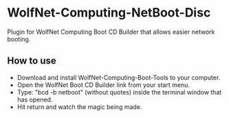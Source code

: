 # WolfNet-Computing-NetBoot-Disc
 Plugin for WolfNet Computing Boot CD Builder that allows easier network booting.

## How to use
 - Download and install WolfNet-Computing-Boot-Tools to your computer.
 - Open the WolfNet Boot CD Builder link from your start menu.
 - Type: "bcd -b netboot" (without quotes) inside the terminal window that has opened.
 - Hit return and watch the magic being made.
